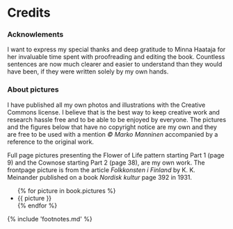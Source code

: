 # Credits


### Acknowlements

I want to express my special thanks and deep gratitude to Minna Haataja for her invaluable time spent with proofreading and editing the book. Countless sentences are now much clearer and easier to understand than they would have been, if they were written solely by my own hands.


### About pictures

I have published all my own photos and illustrations with the Creative Commons license<!-- cite author="wikipedia.org" title="Creative Commons license" date="" location="" type="website" href="http://en.wikipedia.org/wiki/Creative_Commons_license" -->. I believe that is the best way to keep creative work and research hassle free and to be able to be enjoyed by everyone. The pictures and the figures below that have no copyright notice are my own and they are free to be used with a mention *&copy; Marko Manninen* accompanied by a reference to the original work.

Full page pictures presenting the Flower of Life pattern starting Part 1 (page 9) and the Cownose starting Part 2 (page 38), are my own work. The frontpage picture is from the article *Folkkonsten i Finland* by K. K. Meinander published on a book *Nordisk kultur* page 392 in 1931.

<ul class="pictures">
{% for picture in book.pictures %}<li>{{ picture }}</li>{% endfor %}
</ul>

{% include 'footnotes.md' %}
